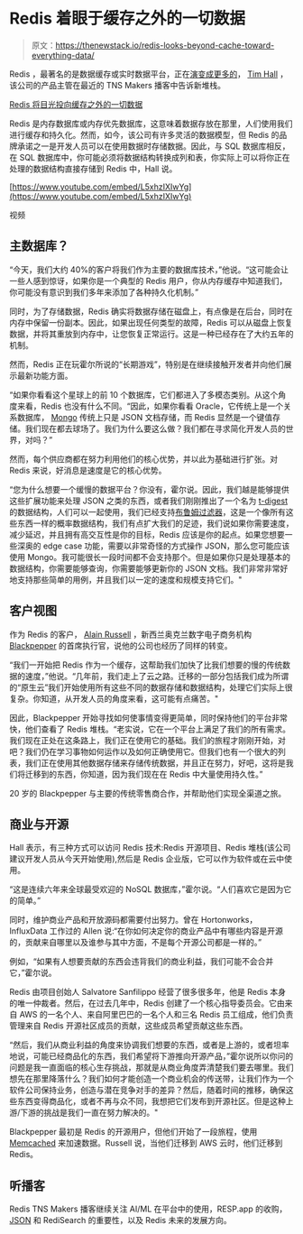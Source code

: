 # Redis 着眼于缓存之外的一切数据

> 原文：<https://thenewstack.io/redis-looks-beyond-cache-toward-everything-data/>

Redis ，最著名的是数据缓存或实时数据平台，正在[演变成更多的](https://thenewstack.io/redis-is-not-just-a-cache/)， [Tim Hall](https://www.linkedin.com/in/timehall) ，该公司的产品主管在最近的 TNS Makers 播客中告诉新堆栈。

[Redis 将目光投向缓存之外的一切数据](https://thenewstack.simplecast.com/episodes/redis-looks-beyond-cache-toward-everything-data)

Redis 是内存数据库或内存优先数据库，这意味着数据存放在那里，人们使用我们进行缓存和持久化。然而，如今，该公司有许多灵活的数据模型，但 Redis 的品牌承诺之一是开发人员可以在使用数据时存储数据。因此，与 SQL 数据库相反，在 SQL 数据库中，你可能必须将数据结构转换成列和表，你实际上可以将你正在处理的数据结构直接存储到 Redis 中，Hall 说。

[https://www.youtube.com/embed/L5xhzIXIwYg](https://www.youtube.com/embed/L5xhzIXIwYg)

视频

## 主数据库？

“今天，我们大约 40%的客户将我们作为主要的数据库技术，”他说。“这可能会让一些人感到惊讶，如果你是一个典型的 Redis 用户，你从内存缓存中知道我们，你可能没有意识到我们多年来添加了各种持久化机制。”

同时，为了存储数据，Redis 确实将数据存储在磁盘上，有点像是在后台，同时在内存中保留一份副本。因此，如果出现任何类型的故障，Redis 可以从磁盘上恢复数据，并将其重放到内存中，让您恢复正常运行。这是一种已经存在了大约五年的机制。

然而，Redis 正在玩霍尔所说的“长期游戏”，特别是在继续接触开发者并向他们展示最新功能方面。

“如果你看看这个星球上的前 10 个数据库，它们都进入了多模态类别。从这个角度来看，Redis 也没有什么不同。“因此，如果你看看 Oracle，它传统上是一个关系数据库， [Mongo](https://thenewstack.io/mongodb-6-0-brings-encrypted-queries-time-series-data-collection/) 传统上只是 JSON 文档存储，而 Redis 显然是一个键值存储。我们现在都去球场了。我们为什么要这么做？我们都在寻求简化开发人员的世界，对吗？”

然而，每个供应商都在努力利用他们的核心优势，并以此为基础进行扩张。对 Redis 来说，好消息是速度是它的核心优势。

“您为什么想要一个缓慢的数据平台？你没有，霍尔说。因此，我们越是能够提供这些扩展功能来处理 JSON 之类的东西，或者我们刚刚推出了一个名为 [t-digest](https://github.com/usmanm/redis-tdigest) 的数据结构，人们可以一起使用，我们已经支持[布鲁姆过滤器](https://redis.com/blog/bloom-filter/)，这是一个像所有这些东西一样的概率数据结构，我们有点扩大我们的足迹，我们说如果你需要速度，减少延迟，并且拥有高交互性是你的目标，Redis 应该是你的起点。如果您想要一些深奥的 edge case 功能，需要以非常奇怪的方式操作 JSON，那么您可能应该使用 Mongo。我可能很长一段时间都不会支持那个。但是如果你只是处理基本的数据结构，你需要能够查询，你需要能够更新你的 JSON 文档。我们非常非常好地支持那些简单的用例，并且我们以一定的速度和规模支持它们。"

## 客户视图

作为 Redis 的客户， [Alain Russell](https://www.linkedin.com/in/alainrussell/?originalSubdomain=nz) ，新西兰奥克兰数字电子商务机构 [Blackpepper](https://www.blackpepper.co.nz/) 的首席执行官，说他的公司也经历了同样的转变。

“我们一开始把 Redis 作为一个缓存，这帮助我们加快了比我们想要的慢的传统数据的速度，”他说。“几年前，我们走上了云之路。迁移的一部分包括我们成为所谓的“原生云”我们开始使用所有这些不同的数据存储和数据结构，处理它们实际上很复杂。你知道，从开发人员的角度来看，这可能有点痛苦。"

因此，Blackpepper 开始寻找如何使事情变得更简单，同时保持他们的平台非常快，他们查看了 Redis 堆栈。“老实说，它在一个平台上满足了我们的所有需求。我们现在正处在这条路上，我们正在使用它的基础。我们的旅程才刚刚开始，对吧？我们仍在学习事物如何运作以及如何正确使用它。但我们也有一个很大的列表，我们正在使用其他数据存储来存储传统数据，并且正在努力，好吧，这将是我们将迁移到的东西，你知道，因为我们现在在 Redis 中大量使用持久性。”

20 岁的 Blackpepper 与主要的传统零售商合作，并帮助他们实现全渠道之旅。

## 商业与开源

Hall 表示，有三种方式可以访问 Redis 技术:Redis 开源项目、Redis 堆栈(该公司建议开发人员从今天开始使用),然后是 Redis 企业版，它可以作为软件或在云中使用。

“这是连续六年来全球最受欢迎的 NoSQL 数据库，”霍尔说。“人们喜欢它是因为它的简单。”

同时，维护商业产品和开放源码都需要付出努力。曾在 Hortonworks，InfluxData 工作过的 Allen 说:“在你如何决定你的商业产品中有哪些内容是开源的，贡献来自哪里以及谁参与其中方面，不是每个开源公司都是一样的。”

例如，“如果有人想要贡献的东西会违背我们的商业利益，我们可能不会合并它，”霍尔说。

Redis 由项目创始人 Salvatore Sanfilippo 经营了很多很多年，他是 Redis 本身的唯一仲裁者。然后，在过去几年中，Redis 创建了一个核心指导委员会。它由来自 AWS 的一名个人、来自阿里巴巴的一名个人和三名 Redis 员工组成，他们负责管理来自 Redis 开源社区成员的贡献，这些成员希望贡献这些东西。

“然后，我们从商业利益的角度来协调我们想要的东西，或者是上游的，或者坦率地说，可能已经商品化的东西，我们希望将下游推向开源产品，”霍尔说所以你问的问题是我一直面临的核心生存挑战，那就是从商业角度弄清楚我们要去哪里。我们想先在那里降落什么？我们如何才能创造一个商业机会的传送带，让我们作为一个软件公司保持业务，创造与潜在竞争对手的差异？然后，随着时间的推移，确保这些东西变得商品化，或者不再与众不同，我想把它们发布到开源社区。但是这种上游/下游的挑战是我们一直在努力解决的。"

Blackpepper 最初是 Redis 的开源用户，但他们开始了一段旅程，使用 [Memcached](https://thenewstack.io/how-pinterest-tuned-memcached-for-big-performance-gains/) 来加速数据。Russell 说，当他们迁移到 AWS 云时，他们迁移到 Redis。

## 听播客

Redis TNS Makers 播客继续关注 AI/ML 在平台中的使用，RESP.app 的收购， [JSON](https://thenewstack.io/building-large-scale-real-time-json-applications/) 和 RediSearch 的重要性，以及 Redis 未来的发展方向。

<svg xmlns:xlink="http://www.w3.org/1999/xlink" viewBox="0 0 68 31" version="1.1"><title>Group</title> <desc>Created with Sketch.</desc></svg>